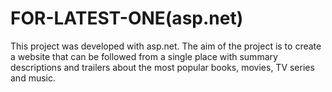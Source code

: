 # FOR-LATEST-ONE(asp.net)
 This project was developed with asp.net. The aim of the project is to create a website that can be followed from a single place with summary descriptions and trailers about the most popular books, movies, TV series and music.
